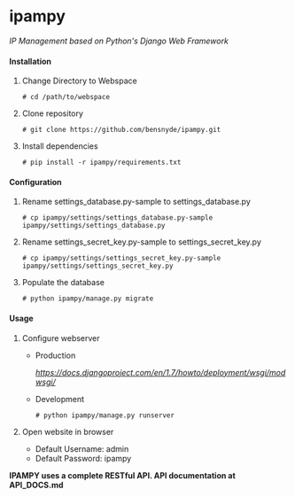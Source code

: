 ipampy
======

_IP Management based on Python's Django Web Framework_

#### Installation
1. Change Directory to Webspace

    ```
    # cd /path/to/webspace
    ```

2. Clone repository

    ```
    # git clone https://github.com/bensnyde/ipampy.git
    ```

3. Install dependencies

    ```
    # pip install -r ipampy/requirements.txt
    ```

#### Configuration
1. Rename settings_database.py-sample to settings_database.py

    ```
    # cp ipampy/settings/settings_database.py-sample ipampy/settings/settings_database.py
    ```

2. Rename settings_secret_key.py-sample to settings_secret_key.py

	```
	# cp ipampy/settings/settings_secret_key.py-sample ipampy/settings/settings_secret_key.py
	```

3. Populate the database

    ```
    # python ipampy/manage.py migrate
    ```

#### Usage
1. Configure webserver
	* Production

	    _https://docs.djangoproject.com/en/1.7/howto/deployment/wsgi/modwsgi/_

	* Development

		```
		# python ipampy/manage.py runserver
		```

2. Open website in browser
	* Default Username: admin
	* Default Password: ipampy


**IPAMPY uses a complete RESTful API. API documentation at API_DOCS.md**